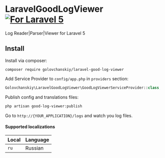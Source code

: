 # LaravelGoodLogViewer [![For Laravel 5][badge-laravel]][link]

Log Reader|Parser|Viewer for Laravel 5

## Install

Install via composer:
```
composer require golovchanskiy/laravel-good-log-viewer
```

Add Service Provider to `config/app.php` in `providers` section:
```php
Golovchanskiy\LaravelGoodLogViewer\GoodLogViewerServiceProvider::class,
```

Publish config and translations files:

```bash
php artisan good-log-viewer:publish
```

Go to `http://{YOUR_APPLICATION}/logs` and watch you log files.

#### Supported localizations

| Local   | Language              |
|---------|-----------------------|
| `ru`    | Russian               |

[badge-laravel]: https://img.shields.io/badge/Laravel-5.x-orange.svg?style=flat-square

[link]: https://github.com/golovchanskiy/LaravelGoodLogViewer
